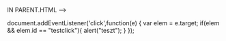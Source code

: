 IN PARENT.HTML -->

document.addEventListener('click',function(e) {
var elem = e.target;
if(elem && elem.id == "testclick"){
alert("teszt");
}
});
